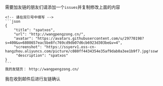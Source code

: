 需要加友链的朋友们请添加一个`issues`并复制修改上面的内容
````
<!-- 请在双引号中填写 -->
```json
{
    "title": "spatxos",
    "url": "http://wangpengzong.cn/",
    "avatar": "https://avatars.githubusercontent.com/u/29770198?s=400&u=6808657eac5be8fc769cd9db07d6cb6923d303be&v=4",
    "screenshot": "https://ssyerv1.oss-cn-hangzhou.aliyuncs.com/picture/c080ff4434354e35af9dab0a3ee1b9f7.jpg!sswm",
     "description": "spatxos"
}
```
我的友链页： http://wangpengzong.cn/
````
我在收到邮件后进行友链确认
